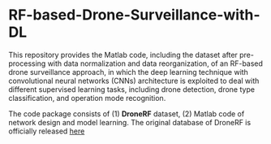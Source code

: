 # RF-based-Drone-Surveillance-with-DL
This repository provides the Matlab code, including the dataset after pre-processing with data normalization and data reorganization, of an RF-based drone surveillance approach, in which the deep learning technique with convolutional neural networks (CNNs) architecture is exploited to deal with different supervised learning tasks, including drone detection, drone type classification, and operation mode recognition. 

The code package consists of (1) **DroneRF** dataset, (2) Matlab code of network design and model learning.
The original database of DroneRF is officially released [here](https://data.mendeley.com/datasets/f4c2b4n755/1)
